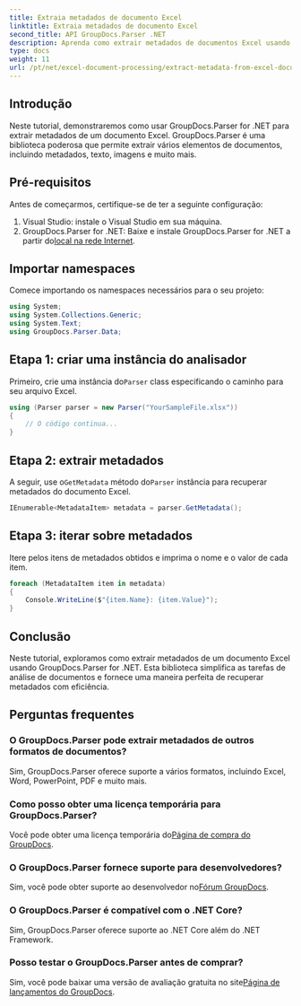 ```yaml
---
title: Extraia metadados de documento Excel
linktitle: Extraia metadados de documento Excel
second_title: API GroupDocs.Parser .NET
description: Aprenda como extrair metadados de documentos Excel usando GroupDocs.Parser for .NET. Siga este tutorial passo a passo.
type: docs
weight: 11
url: /pt/net/excel-document-processing/extract-metadata-from-excel-document/
---
```

## Introdução
Neste tutorial, demonstraremos como usar GroupDocs.Parser for .NET para extrair metadados de um documento Excel. GroupDocs.Parser é uma biblioteca poderosa que permite extrair vários elementos de documentos, incluindo metadados, texto, imagens e muito mais.
## Pré-requisitos
Antes de começarmos, certifique-se de ter a seguinte configuração:
1. Visual Studio: instale o Visual Studio em sua máquina.
2.  GroupDocs.Parser for .NET: Baixe e instale GroupDocs.Parser for .NET a partir do[local na rede Internet](https://releases.groupdocs.com/parser/net/).

## Importar namespaces
Comece importando os namespaces necessários para o seu projeto:
```csharp
using System;
using System.Collections.Generic;
using System.Text;
using GroupDocs.Parser.Data;
```
## Etapa 1: criar uma instância do analisador
 Primeiro, crie uma instância do`Parser` class especificando o caminho para seu arquivo Excel.
```csharp
using (Parser parser = new Parser("YourSampleFile.xlsx"))
{
    // O código continua...
}
```
## Etapa 2: extrair metadados
 A seguir, use o`GetMetadata` método do`Parser` instância para recuperar metadados do documento Excel.
```csharp
IEnumerable<MetadataItem> metadata = parser.GetMetadata();
```
## Etapa 3: iterar sobre metadados
Itere pelos itens de metadados obtidos e imprima o nome e o valor de cada item.
```csharp
foreach (MetadataItem item in metadata)
{
    Console.WriteLine($"{item.Name}: {item.Value}");
}
```

## Conclusão
Neste tutorial, exploramos como extrair metadados de um documento Excel usando GroupDocs.Parser for .NET. Esta biblioteca simplifica as tarefas de análise de documentos e fornece uma maneira perfeita de recuperar metadados com eficiência.

## Perguntas frequentes
### O GroupDocs.Parser pode extrair metadados de outros formatos de documentos?
Sim, GroupDocs.Parser oferece suporte a vários formatos, incluindo Excel, Word, PowerPoint, PDF e muito mais.
### Como posso obter uma licença temporária para GroupDocs.Parser?
 Você pode obter uma licença temporária do[Página de compra do GroupDocs](https://purchase.groupdocs.com/temporary-license/).
### O GroupDocs.Parser fornece suporte para desenvolvedores?
 Sim, você pode obter suporte ao desenvolvedor no[Fórum GroupDocs](https://forum.groupdocs.com/c/parser/17).
### O GroupDocs.Parser é compatível com o .NET Core?
Sim, GroupDocs.Parser oferece suporte ao .NET Core além do .NET Framework.
### Posso testar o GroupDocs.Parser antes de comprar?
 Sim, você pode baixar uma versão de avaliação gratuita no site[Página de lançamentos do GroupDocs](https://releases.groupdocs.com/).